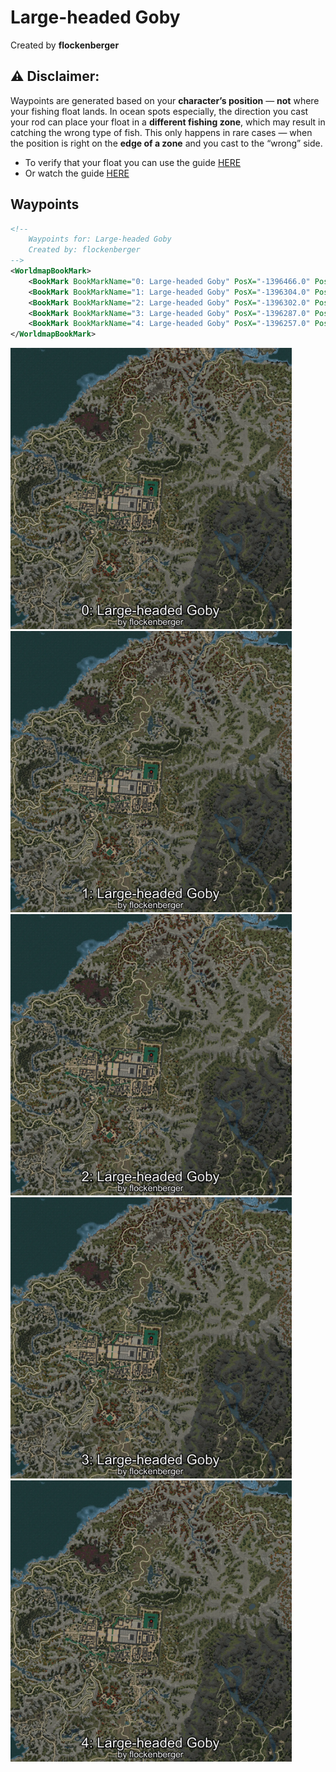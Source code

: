 # Large-headed Goby
Created by **flockenberger**

## ⚠️ Disclaimer:
Waypoints are generated based on your __**character’s position**__ — __not__ where your fishing float lands.
In ocean spots especially, the direction you cast your rod can place your float in a **different fishing zone**, which may result in catching the wrong type of fish.
This only happens in rare cases — when the position is right on the **edge of a zone** and you cast to the “wrong” side.

- To verify that your float you can use the guide [HERE](https://flockenberger.github.io/bdo-fish-position/)
- Or watch the guide [HERE](https://youtu.be/t-VXcRoNojk)

## Waypoints
```xml
<!--
    Waypoints for: Large-headed Goby
    Created by: flockenberger
-->
<WorldmapBookMark>
    <BookMark BookMarkName="0: Large-headed Goby" PosX="-1396466.0" PosY="12919.0" PosZ="1350644.0" />
    <BookMark BookMarkName="1: Large-headed Goby" PosX="-1396304.0" PosY="13027.0" PosZ="1350484.0" />
    <BookMark BookMarkName="2: Large-headed Goby" PosX="-1396302.0" PosY="12955.0" PosZ="1350575.0" />
    <BookMark BookMarkName="3: Large-headed Goby" PosX="-1396287.0" PosY="13099.0" PosZ="1350369.0" />
    <BookMark BookMarkName="4: Large-headed Goby" PosX="-1396257.0" PosY="12988.0" PosZ="1350544.0" />
</WorldmapBookMark>
```

<img src="./Large-headed Goby_0_Preview.webp" width="450"/> <img src="./Large-headed Goby_1_Preview.webp" width="450"/> <img src="./Large-headed Goby_2_Preview.webp" width="450"/> <img src="./Large-headed Goby_3_Preview.webp" width="450"/> <img src="./Large-headed Goby_4_Preview.webp" width="450"/> 